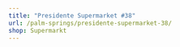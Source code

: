 ```yaml
---
title: "Presidente Supermarket #38"
url: /palm-springs/presidente-supermarket-38/
shop: Supermarkt
---
```

